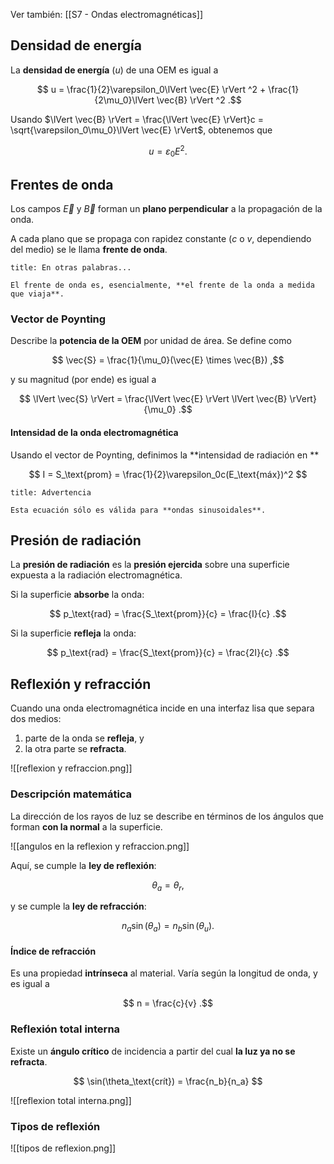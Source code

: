 Ver también: [[S7 - Ondas electromagnéticas]]

## Densidad de energía

La **densidad de energía** ($u$) de una OEM es igual a

$$
u = \frac{1}{2}\varepsilon_0\lVert \vec{E} \rVert ^2 + \frac{1}{2\mu_0}\lVert \vec{B} \rVert ^2
.$$

Usando $\lVert \vec{B} \rVert = \frac{\lVert \vec{E} \rVert}c = \sqrt{\varepsilon_0\mu_0}\lVert \vec{E} \rVert$, obtenemos que

$$
u = \varepsilon_0E^2
.$$

## Frentes de onda

Los campos $\vec{E}$ y $\vec{B}$ forman un **plano perpendicular** a la propagación de la onda.

A cada plano que se propaga con rapidez constante ($c$ o $v$, dependiendo del medio) se le llama **frente de onda**.

```ad-seealso
title: En otras palabras...

El frente de onda es, esencialmente, **el frente de la onda a medida que viaja**.

```


### Vector de Poynting

Describe la **potencia de la OEM** por unidad de área. Se define como

$$
\vec{S} = \frac{1}{\mu_0}(\vec{E} \times \vec{B})
,$$

y su magnitud (por ende) es igual a

$$
\lVert \vec{S} \rVert = \frac{\lVert \vec{E} \rVert \lVert \vec{B} \rVert}{\mu_0}
.$$

#### Intensidad de la onda electromagnética

Usando el vector de Poynting, definimos la **intensidad de radiación en **

$$
I = S_\text{prom} = \frac{1}{2}\varepsilon_0c(E_\text{máx})^2
$$

```ad-warning
title: Advertencia

Esta ecuación sólo es válida para **ondas sinusoidales**.

```

## Presión de radiación

La **presión de radiación** es la **presión ejercida** sobre una superficie expuesta a la radiación electromagnética.

Si la superficie **absorbe** la onda:

$$
p_\text{rad} = \frac{S_\text{prom}}{c} = \frac{I}{c}
.$$

Si la superficie **refleja** la onda:

$$
p_\text{rad} = \frac{S_\text{prom}}{c} = \frac{2I}{c}
.$$

## Reflexión y refracción

Cuando una onda electromagnética incide en una interfaz lisa que separa dos medios:

1. parte de la onda se **refleja**, y
2. la otra parte se **refracta**.

![[reflexion y refraccion.png]]

### Descripción matemática

La dirección de los rayos de luz se describe en términos de los ángulos que forman **con la normal** a la superficie.

![[angulos en la reflexion y refraccion.png]]

Aquí, se cumple la **ley de reflexión**:

$$
\theta_a = \theta_r
,$$

y se cumple la **ley de refracción**:

$$
n_a\sin(\theta_a) = n_b\sin(\theta_u)
.$$

#### Índice de refracción

Es una propiedad **intrínseca** al material. Varía según la longitud de onda, y es igual a

$$
n = \frac{c}{v}
.$$

### Reflexión total interna

Existe un **ángulo crítico** de incidencia a partir del cual **la luz ya no se refracta**.

$$
\sin(\theta_\text{crít}) = \frac{n_b}{n_a}
$$

![[reflexion total interna.png]]

### Tipos de reflexión

![[tipos de reflexion.png]]
